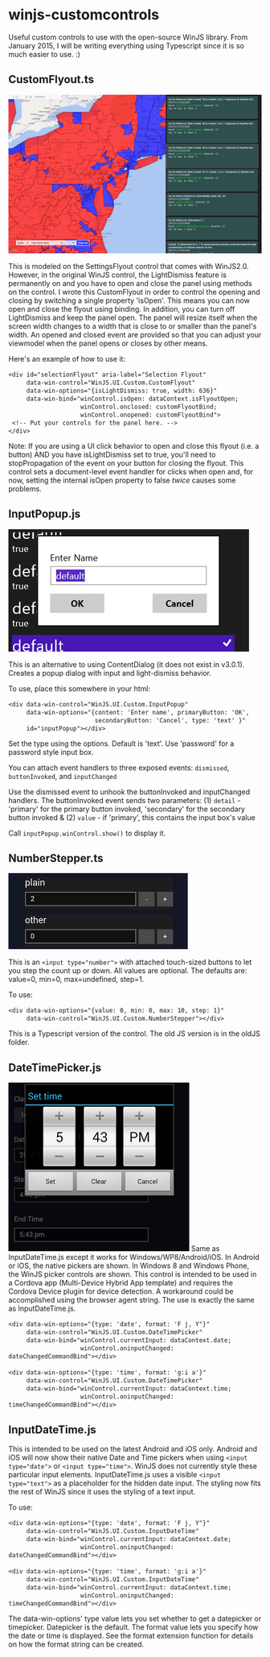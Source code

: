 winjs-customcontrols
====================

Useful custom controls to use with the open-source WinJS library.  From January 2015, I will be writing everything using Typescript since it is so much easier to use. :)

CustomFlyout.ts
---------------
![alt-tag](https://raw.githubusercontent.com/limefrogyank/winjs-customcontrols/master/images/CustomFlyout.png)

This is modeled on the SettingsFlyout control that comes with WinJS2.0.  However, in the original WinJS control, the LightDismiss feature is permanently on and you have to open and close the panel using methods on the control.  I wrote this CustomFlyout in order to control the opening and closing by switching a single property 'isOpen'.  This means you can now open and close the flyout using binding.  In addition, you can turn off LightDismiss and keep the panel open.  The panel will resize itself when the screen width changes to a width that is close to or smaller than the panel's width.  An opened and closed event are provided so that you can adjust your viewmodel when the panel opens or closes by other means.

Here's an example of how to use it:
```
<div id="selectionFlyout" aria-label="Selection Flyout"
     data-win-control="WinJS.UI.Custom.CustomFlyout"
     data-win-options="{isLightDismiss: true, width: 636}"
     data-win-bind="winControl.isOpen: dataContext.isFlyoutOpen;
                    winControl.onclosed: customFlyoutBind;
                    winControl.onopened: customFlyoutBind">
 <!-- Put your controls for the panel here. -->
</div>
```
Note: If you are using a UI click behavior to open and close this flyout (i.e. a button) AND you have isLightDismiss set to true, you'll need to stopPropagation of the event on your button for closing the flyout.  This control sets a document-level event handler for clicks when open and, for now, setting the internal isOpen property to false *twice* causes some problems.

InputPopup.js
-------------
![alt-tag](https://raw.githubusercontent.com/limefrogyank/winjs-customcontrols/master/images/InputPopup.png)

This is an alternative to using ContentDialog (it does not exist in v3.0.1).  Creates a popup dialog with input and light-dismiss behavior.

To use, place this somewhere in your html:
```
<div data-win-control="WinJS.UI.Custom.InputPopup"
     data-win-options="{content: 'Enter name', primaryButton: 'OK', 
                        secondaryButton: 'Cancel', type: 'text' }"
     id="inputPopup"></div>
```
Set the type using the options.  Default is 'text'.  Use 'password' for a password style input box.

You can attach event handlers to three exposed events:  `dismissed`, `buttonInvoked`, and `inputChanged`

Use the dismissed event to unhook the buttonInvoked and inputChanged handlers.  The buttonInvoked event sends two parameters:
(1) `detail` - 'primary' for the primary button invoked, 'secondary' for the secondary button invoked 
& (2) `value` - if 'primary', this contains the input box's value

Call `inputPopup.winControl.show()` to display it.

NumberStepper.ts
----------------
![alt-tag](https://raw.githubusercontent.com/limefrogyank/winjs-customcontrols/master/images/NumberStepper.png)

This is an `<input type="number">` with attached touch-sized buttons to let you step the count up or down.  All values are optional.  The defaults are: value=0, min=0, max=undefined, step=1.

To use:
```
<div data-win-options="{value: 0, min: 0, max: 10, step: 1}"
     data-win-control="WinJS.UI.Custom.NumberStepper"></div>
```
This is a Typescript version of the control.  The old JS version is in the oldJS folder.


DateTimePicker.js
----------------
![alt-tag](https://raw.githubusercontent.com/limefrogyank/winjs-customcontrols/master/images/DateTimePicker-Time.png)
Same as InputDateTime.js except it works for Windows/WP8/Android/iOS.  In Android or iOS, the native pickers are shown.  In Windows 8 and Windows Phone, the WinJS picker controls are shown.  This control is intended to be used in a Cordova app (Multi-Device Hybrid App template) and requires the Cordova Device plugin for device detection.  A workaround could be accomplished using the browser agent string.  The use is exactly the same as InputDateTime.js.

```
<div data-win-options="{type: 'date', format: 'F j, Y"}"
     data-win-control="WinJS.UI.Custom.DateTimePicker"
     data-win-bind="winControl.currentInput: dataContext.date;
                    winControl.oninputChanged: dateChangedCommandBind"></div>
                                  
<div data-win-options="{type: 'time', format: 'g:i a'}"
     data-win-control="WinJS.UI.Custom.DateTimePicker"
     data-win-bind="winControl.currentInput: dataContext.time;
                    winControl.oninputChanged: timeChangedCommandBind"></div>
```


InputDateTime.js
----------------
This is intended to be used on the latest Android and iOS only.  Android and iOS will now show their native Date and Time pickers when using `<input type="date">` or `<input type="time">`.  WinJS does not currently style these particular input elements.  InputDateTime.js uses a visible `<input type="text">` as a placeholder for the hidden date input.  The styling now fits the rest of WinJS since it uses the styling of a text input.

To use:

```
<div data-win-options="{type: 'date', format: 'F j, Y"}"
     data-win-control="WinJS.UI.Custom.InputDateTime"
     data-win-bind="winControl.currentInput: dataContext.date;
                    winControl.oninputChanged: dateChangedCommandBind"></div>
                                  
<div data-win-options="{type: 'time', format: 'g:i a'}"
     data-win-control="WinJS.UI.Custom.InputDateTime"
     data-win-bind="winControl.currentInput: dataContext.time;
                    winControl.oninputChanged: timeChangedCommandBind"></div>
```
                    
The data-win-options' type value lets you set whether to get a datepicker or timepicker.  Datepicker is the default.  The format value lets you specify how the date or time is displayed.  See the format extension function for details on how the format string can be created.
